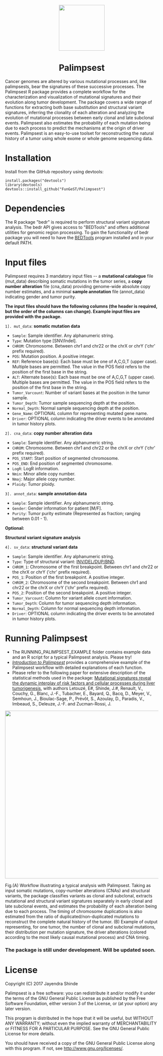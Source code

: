 <p align="center">
  <a href="https://github.com/FunGeST/Palimpsest">
    <img height="150" src="https://github.com/FunGeST/Palimpsest/blob/master/Files/Palimpsest.jpg">
  </a>
  <h1 align="center">Palimpsest</h1>
</p>

Cancer genomes are altered by various mutational processes and, like palimpsests,
bear the signatures of these successive processes. The Palimpsest R package provides a complete workflow for the characterization and visualization of mutational signatures and their evolution along tumor development. The package covers a wide range of functions for extracting both base substitution and structural variant signatures, inferring the clonality of each alteration and analyzing the evolution of mutational processes between early clonal and late subclonal events. Palimpsest also estimates the probability of each mutation being due to each process to predict the mechanisms at the
origin of driver events. Palimpsest is an easy-to-use toolset for reconstructing the natural history of a tumor using whole exome or whole genome sequencing data.

Installation
========
Install from the GitHub repository using devtools:

    install.packages("devtools")
    library(devtools)
    devtools::install_github("FunGeST/Palimpsest")

Dependencies
========
The R package "bedr" is required to perform structural variant signature analysis. The bedr API gives access to "BEDTools" and offers additional utilities for genomic region processing. To gain the functionality of bedr package you will need to have the [BEDTools](http://bedtools.readthedocs.io/en/latest/content/installation.html) program installed and in your default PATH.

Input files
========
Palimpsest requires 3 mandatory input files -- a **mutational catalogue** file (mut_data) describing somatic mutations in the tumor series, a **copy number alteration** file (cna_data) providing genome-wide absolute copy number estimates, and a minimal **sample annotation** file (annot_data) indicating gender and tumor purity.

**The input files should have the following columns (the header is required, but the order of the columns can change). Example input files are provided with the package.**

`1]. mut_data`: __somatic mutation data__

* `Sample`: Sample identifier. Any alphanumeric string.
* `Type`: Mutation type [SNV/Indel].
* `CHROM`: Chromosome. Between chr1 and chr22 or the chrX or chrY ('chr' prefix required).
* `POS`: Mutation position. A positive integer.
* `REF`: Reference base(s): Each base must be one of A,C,G,T (upper case). Multiple bases are permitted. The value in the POS field refers to the position of the first base in the string.
* `ALT`: Alternate base(s): Each base must be one of A,C,G,T (upper case). Multiple bases are permitted. The value in the POS field refers to the position of the first base in the string.
* `Tumor_Varcount`: Number of variant bases at the position in the tumor sample.
* `Tumor_Depth`: Tumor sample sequencing depth at the position.
* `Normal_Depth`: Normal sample sequencing depth at the position.
* `Gene_Name`: OPTIONAL column for representing mutated gene name.
* `Driver`: OPTIONAL column indicating the driver events to be annotated in tumor history plots.

`2]. cna_data`: __copy number alteration data__

* `Sample`: Sample identifier. Any alphanumeric string.
* `CHROM`: Chromosome. Between chr1 and chr22 or the chrX or chrY ('chr' prefix required).
* `POS_START`: Start position of segmented chromosome.
* `POS_END`: End position of segmented chromosome.
* `LogR`: LogR information.
* `Nmin`: Minor allele copy number.
* `Nmaj`: Major allele copy number.
* `Ploidy`: Tumor ploidy.

`3]. annot_data`: __sample annotation data__

* `Sample`: Sample identifier. Any alphanumeric string.
* `Gender`: Gender information for patient [M/F].
* `Purity`: Tumor purity estimate (Represented as fraction; ranging between 0.01 - 1).

**Optional:**

**__Structural variant signature analysis__**

`4]. sv_data`: __structural variant data__

* `Sample`: Sample identifier. Any alphanumeric string.
* `Type`: Type of structural variant: [INV/DEL/DUP/BND](https://samtools.github.io/hts-specs/VCFv4.1.pdf).
* `CHROM_1`: Chromosome of the first breakpoint. Between chr1 and chr22 or the chrX or chrY ('chr' prefix required).
* `POS_1`: Position of the first breakpoint. A positive integer.
* `CHROM_2`: Chromosome of the second breakpoint. Between chr1 and chr22 or the chrX or chrY ('chr' prefix required).
* `POS_2`: Position of the second breakpoint. A positive integer.
* `Tumor_Varcount`: Column for variant allele count information.
* `Tumor_Depth`: Column for tumor sequencing depth information.
* `Normal_Depth`: Column for normal sequencing depth information.
* `Driver`: OPTIONAL column indicating the driver events to be annotated in tumor history plots.


Running Palimpsest
================

* The RUNNING_PALIMPSEST_EXAMPLE folder contains example data and an R script for a typical Palimpsest analysis. Please try!</br>
* [*Introduction to Palimpsest*](http://nbviewer.jupyter.org/github/FunGeST/Palimpsest/blob/master/Files/vignette_palimpsest.pdf) provides a comprehensive example of the Palimpsest workflow with detailed  explanations of each function.</br> 
* Please refer to the following paper for extensive description of the statistical methods used in the package: [Mutational signatures reveal the dynamic interplay of risk factors and cellular processes during liver tumorigenesis](https://www.nature.com/articles/s41467-017-01358-x), with authors Letouzé, E#, Shinde, J.#, Renault, V., Couchy, G., Blanc, J.-F., Tubacher, E., Bayard, Q., Bacq, D., Meyer, V., Semhoun, J., Bioulac-Sage, P., Prévôt, S., Azoulay, D., Paradis, V., Imbeaud, S., Deleuze, J.-F. and Zucman-Rossi, J. 

<p align="center">
  <a href="https://github.com/FunGeST/Palimpsest">
    <img height="550" src="https://github.com/FunGeST/Palimpsest/blob/master/Files/RUNNING_PALIMPSEST.png">
  </a>
</p>

Fig.(A) Workflow illustrating a typical analysis with Palimpsest. Taking as input somatic mutations, copy-number alterations (CNAs) and structural variants, the package classifies variants as clonal and subclonal, extracts mutational and structural variant
signatures separately in early clonal and late subclonal events, and estimates the probability of each alteration being due to each process. The timing of chromosome duplications is also estimated from the ratio of duplicated/non-duplicated mutations to reconstruct the complete natural history of the tumor. (B) Example of output representing, for one tumor, the number of clonal and subclonal mutations, their distribution per mutation signature, the driver alterations (colored according to the most likely causal mutational process) and CNA timing.

### The package is still under development. Will be updated soon.


License
========

Copyright (C) 2017 Jayendra Shinde

Palimpsest is a free software: you can redistribute it and/or modify
it under the terms of the GNU General Public License as published by
the Free Software Foundation, either version 3 of the License, or
(at your option) any later version.

This program is distributed in the hope that it will be useful,
but WITHOUT ANY WARRANTY; without even the implied warranty of
MERCHANTABILITY or FITNESS FOR A PARTICULAR PURPOSE.  See the
GNU General Public License for more details.

You should have received a copy of the GNU General Public License
along with this program.  If not, see <http://www.gnu.org/licenses/>.
